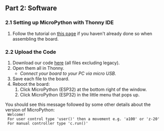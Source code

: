 ## Part 2: Software
### 2.1 Setting up MicroPython with Thonny IDE
1. Follow the tutorial on [this page](https://randomnerdtutorials.com/getting-started-thonny-micropython-python-ide-esp32-esp8266/) if you haven't already done so when assembling the board.  
### 2.2 Upload the Code
1. Download our code [here](https://github.com/Open-2-Photon-Microscope/3-axis-controller/tree/main/micropython) (all files excluding legacy).
1. Open them all in Thonny.
    * *Connect your board to your PC via micro USB.*
1. Save each file to the board.
1. Reboot the board:
    1. Click MicroPython (ESP32) at the bottom right of the window.
    1. Click MicroPython (ESP32) in the little menu that pops up.  

You should see this message followed by some other details about the version of MicroPython:  
     ` Welcome!`  
    ` For user control type 'user()' then a movement e.g. 'a100' or 'z-20'`  
    ` For manual controller type 'c.run()'` 